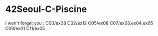 # 42Seoul-C-Piscine
I won't forget you :
C00/ex08
C02/ex12
C05/ex08
C07/ex03,ex04,ex05
C09/ex01
C11/ex05
